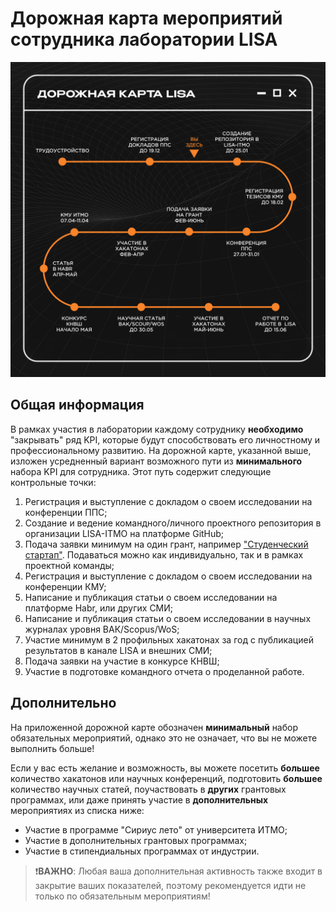 # Дорожная карта мероприятий сотрудника лаборатории LISA
<p style="text-align: center">
    <img src="images/mini_roadmap.png" />
</p>

## Общая информация
В рамках участия в лаборатории каждому сотруднику **необходимо** "закрывать" ряд KPI, которые будут способствовать его 
личностному и профессиональному развитию. На дорожной карте, указанной выше, изложен усредненный вариант возможного
пути из **минимального** набора KPI для сотрудника. Этот путь содержит следующие контрольные точки:
1. Регистрация и выступление с докладом о своем исследовании на конференции ППС;
2. Создание и ведение командного/личного проектного репозитория в организации LISA-ITMO на платформе GitHub;
3. Подача заявки минимум на один грант, например ["Студенческий стартап"](https://fasie.ru/studstartup/). Подаваться 
можно как индивидуально, так и в рамках проектной команды; 
4. Регистрация и выступление с докладом о своем исследовании на конференции КМУ; 
5. Написание и публикация статьи о своем исследовании на платформе Habr, или других СМИ; 
6. Написание и публикация статьи о своем исследовании в научных журналах уровня ВАК/Scopus/WoS; 
7. Участие минимум в 2 профильных хакатонах за год с публикацией результатов в канале LISA и внешних СМИ; 
8. Подача заявки на участие в конкурсе КНВШ; 
9. Участие в подготовке командного отчета о проделанной работе.

## Дополнительно
На приложенной дорожной карте обозначен **минимальный** набор обязательных мероприятий, однако это не означает, что вы 
не можете выполнить больше! 

Если у вас есть желание и возможность, вы можете посетить **большее** количество хакатонов 
или научных конференций, подготовить **большее** количество научных статей, поучаствовать в **других** грантовых 
программах, или даже принять участие в **дополнительных** мероприятиях из списка ниже:
- Участие в программе "Сириус лето" от университета ИТМО;
- Участие в дополнительных грантовых программах;
- Участие в стипендиальных программах от индустрии.

> ❗**ВАЖНО**: Любая ваша дополнительная активность также входит в закрытие ваших показателей, поэтому рекомендуется 
> идти не только по обязательным мероприятиям!